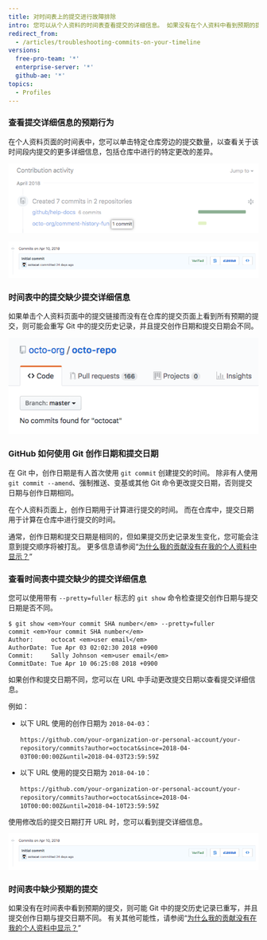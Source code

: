 ```yaml
---
title: 对时间表上的提交进行故障排除
intro: 您可以从个人资料的时间表查看提交的详细信息。 如果没有在个人资料中看到预期的提交，或者无法从个人资料页面找到提交详细信息，则提交日期和提交创作日期可能不同。
redirect_from:
  - /articles/troubleshooting-commits-on-your-timeline
versions:
  free-pro-team: '*'
  enterprise-server: '*'
  github-ae: '*'
topics:
  - Profiles
---
```


### 查看提交详细信息的预期行为

在个人资料页面的时间表中，您可以单击特定仓库旁边的提交数量，以查看关于该时间段内提交的更多详细信息，包括仓库中进行的特定更改的差异。

![个人资料时间表中的提交链接](/assets/images/help/profile/commit-link-on-profile-timeline.png)

![提交详细信息](/assets/images/help/commits/commit-details.png)

### 时间表中的提交缺少提交详细信息

如果单击个人资料页面中的提交链接而没有在仓库的提交页面上看到所有预期的提交，则可能会重写 Git 中的提交历史记录，并且提交创作日期和提交日期会不同。

![含有表明“未找到 octocat 的任何提交”消息的仓库页面](/assets/images/help/repository/no-commits-found.png)

### GitHub 如何使用 Git 创作日期和提交日期

在 Git 中，创作日期是有人首次使用 `git commit` 创建提交的时间。 除非有人使用 `git commit --amend`、强制推送、变基或其他 Git 命令更改提交日期，否则提交日期与创作日期相同。

在个人资料页面上，创作日期用于计算进行提交的时间。 而在仓库中，提交日期用于计算在仓库中进行提交的时间。

通常，创作日期和提交日期是相同的，但如果提交历史记录发生变化，您可能会注意到提交顺序将被打乱。 更多信息请参阅“[为什么我的贡献没有在我的个人资料中显示？](/articles/why-are-my-contributions-not-showing-up-on-my-profile)”

### 查看时间表中提交缺少的提交详细信息

您可以使用带有 `--pretty=fuller` 标志的 `git show` 命令检查提交创作日期与提交日期是否不同。

```shell
$ git show <em>Your commit SHA number</em> --pretty=fuller
commit <em>Your commit SHA number</em>
Author:     octocat <em>user email</em>
AuthorDate: Tue Apr 03 02:02:30 2018 +0900
Commit:     Sally Johnson <em>user email</em>
CommitDate: Tue Apr 10 06:25:08 2018 +0900
```

如果创作和提交日期不同，您可以在 URL 中手动更改提交日期以查看提交详细信息。

例如：
- 以下 URL 使用的创作日期为 `2018-04-03`：

  `https://github.com/your-organization-or-personal-account/your-repository/commits?author=octocat&since=2018-04-03T00:00:00Z&until=2018-04-03T23:59:59Z`
- 以下 URL 使用的提交日期为 `2018-04-10`：

  `https://github.com/your-organization-or-personal-account/your-repository/commits?author=octocat&since=2018-04-10T00:00:00Z&until=2018-04-10T23:59:59Z`

使用修改后的提交日期打开 URL 时，您可以看到提交详细信息。

![提交详细信息](/assets/images/help/commits/commit-details.png)

### 时间表中缺少预期的提交

如果没有在时间表中看到预期的提交，则可能 Git 中的提交历史记录已重写，并且提交创作日期与提交日期不同。 有关其他可能性，请参阅“[为什么我的贡献没有在我的个人资料中显示？](/articles/why-are-my-contributions-not-showing-up-on-my-profile)”
